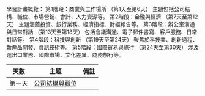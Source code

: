 
學習計畫概覽：
第1階段：商業與工作場所 （第1天至第6天）
主題包括公司結構、職位、市場營銷、會計、人力資源等。
第2階段：金融與經濟 （第7天至第12天）
主題涵蓋投資、銀行業務、經濟指標、財經報告等。
第3階段：辦公室溝通與日常對話 （第13天至第18天）
包括會議溝通、電子郵件書寫、客戶服務、日常對話等。
第4階段：科技與創新 （第19天至第24天）
聚焦於科技業、創新過程、新產品開發、資訊技術等。
第5階段：國際貿易與旅行 （第24天至第30天）
涉及進出口業務、國際市場、文化差異、商務旅行等。


| 天數 | 主題 | 備註 |
| -------- | -------- | -------- |
| 第一天     | [公司結構與職位](公司結構與職位/vocabulary.md)  | |